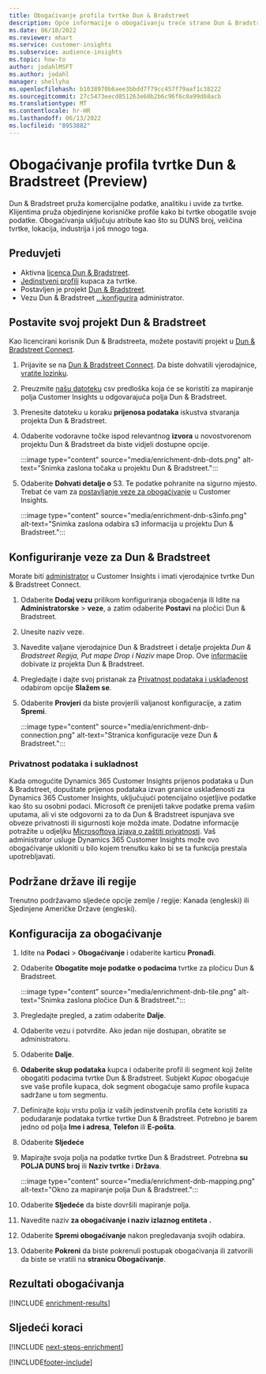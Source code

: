 ```yaml
---
title: Obogaćivanje profila tvrtke Dun & Bradstreet
description: Opće informacije o obogaćivanju treće strane Dun & Bradstreet.
ms.date: 06/10/2022
ms.reviewer: mhart
ms.service: customer-insights
ms.subservice: audience-insights
ms.topic: how-to
author: jodahlMSFT
ms.author: jodahl
manager: shellyha
ms.openlocfilehash: b1038970b6aee3bbdd7f79cc457f79aaf1c38222
ms.sourcegitcommit: 27c5473eecd851263e60b2b6c96f6c0a99d68acb
ms.translationtype: MT
ms.contentlocale: hr-HR
ms.lasthandoff: 06/13/2022
ms.locfileid: "8953882"
---
```

# <a name="enrichment-of-company-profiles-with-dun--bradstreet-preview"></a>Obogaćivanje profila tvrtke Dun & Bradstreet (Preview)

Dun & Bradstreet pruža komercijalne podatke, analitiku i uvide za tvrtke. Klijentima pruža objedinjene korisničke profile kako bi tvrtke obogatile svoje podatke. Obogaćivanja uključuju atribute kao što su DUNS broj, veličina tvrtke, lokacija, industrija i još mnogo toga.

## <a name="prerequisites"></a>Preduvjeti

- Aktivna [licenca Dun & Bradstreet](https://www.dnb.com/marketing/media/give-your-data-a-boost.html?source=microsoft_audience_insights).
- [Jedinstveni profili](customer-profiles.md) kupaca za tvrtke.
- Postavljen je projekt [Dun & Bradstreet](#set-up-your-dun--bradstreet-project).
- Vezu Dun & Bradstreet [...](connections.md)[konfigurira](#configure-a-connection-for-dun--bradstreet) administrator.

## <a name="set-up-your-dun--bradstreet-project"></a>Postavite svoj projekt Dun & Bradstreet

Kao licencirani korisnik Dun & Bradstreeta, možete postaviti projekt u [Dun & Bradstreet Connect](https://connect.dnb.com?lead_source=microsoft_audienceinsights).

1. Prijavite se na [Dun & Bradstreet Connect](https://connect.dnb.com?lead_source=microsoft_audienceinsights). Da biste dohvatili vjerodajnice, [vratite lozinku](https://sso.dnb.com/signin/forgot-password?lead_source=microsoft_audienceinsights).

1. Preuzmite [našu datoteku](https://c360devenrichment.blob.core.windows.net/mapping/DnBCIdatamapping.csv) csv predloška koja će se koristiti za mapiranje polja Customer Insights u odgovarajuća polja Dun & Bradstreet.

1. Prenesite datoteku u koraku **prijenosa podataka** iskustva stvaranja projekta Dun & Bradstreet.

1. Odaberite vodoravne točke ispod relevantnog **izvora** u novostvorenom projektu Dun & Bradstreet da biste vidjeli dostupne opcije.

   :::image type="content" source="media/enrichment-dnb-dots.png" alt-text="Snimka zaslona točaka u projektu Dun & Bradstreet.":::

1. Odaberite **Dohvati detalje o** S3. Te podatke pohranite na sigurno mjesto. Trebat će vam za [postavljanje veze za obogaćivanje](#configure-a-connection-for-dun--bradstreet) u Customer Insights.

   :::image type="content" source="media/enrichment-dnb-s3info.png" alt-text="Snimka zaslona odabira s3 informacija u projektu Dun & Bradstreet.":::

## <a name="configure-a-connection-for-dun--bradstreet"></a>Konfiguriranje veze za Dun & Bradstreet

Morate biti [administrator](permissions.md#admin) u Customer Insights i imati vjerodajnice tvrtke Dun & Bradstreet Connect.

1. Odaberite **Dodaj vezu** prilikom konfiguriranja obogaćenja ili Idite na **Administratorske** > **veze**, a zatim odaberite **Postavi** na pločici Dun & Bradstreet.

1. Unesite naziv veze.

1. Navedite valjane vjerodajnice Dun & Bradstreet i detalje projekta *Dun & Bradstreet Regija, Put mape Drop i Naziv* mape Drop. Ove [informacije](#set-up-your-dun--bradstreet-project) dobivate iz projekta Dun & Bradstreet.

1. Pregledajte i dajte svoj pristanak za [Privatnost podataka i usklađenost](#data-privacy-and-compliance) odabirom opcije **Slažem se**.

1. Odaberite **Provjeri** da biste provjerili valjanost konfiguracije, a zatim **Spremi**.

   :::image type="content" source="media/enrichment-dnb-connection.png" alt-text="Stranica konfiguracije veze Dun & Bradstreet.":::

### <a name="data-privacy-and-compliance"></a>Privatnost podataka i sukladnost

Kada omogućite Dynamics 365 Customer Insights prijenos podataka u Dun & Bradstreet, dopuštate prijenos podataka izvan granice usklađenosti za Dynamics 365 Customer Insights, uključujući potencijalno osjetljive podatke kao što su osobni podaci. Microsoft će prenijeti takve podatke prema vašim uputama, ali vi ste odgovorni za to da Dun & Bradstreet ispunjava sve obveze privatnosti ili sigurnosti koje možda imate. Dodatne informacije potražite u odjeljku [Microsoftova izjava o zaštiti privatnosti](https://go.microsoft.com/fwlink/?linkid=396732).
Vaš administrator usluge Dynamics 365 Customer Insights može ovo obogaćivanje ukloniti u bilo kojem trenutku kako bi se ta funkcija prestala upotrebljavati.

## <a name="supported-countries-or-regions"></a>Podržane države ili regije

Trenutno podržavamo sljedeće opcije zemlje / regije: Kanada (engleski) ili Sjedinjene Američke Države (engleski).

## <a name="configure-the-enrichment"></a>Konfiguracija za obogaćivanje

1. Idite na **Podaci** > **Obogaćivanje** i odaberite karticu **Pronađi**.

1. Odaberite **Obogatite moje podatke** **o podacima** tvrtke za pločicu Dun & Bradstreet.

   :::image type="content" source="media/enrichment-dnb-tile.png" alt-text="Snimka zaslona pločice Dun & Bradstreet.":::

1. Pregledajte pregled, a zatim odaberite **Dalje**.

1. Odaberite vezu i potvrdite. Ako jedan nije dostupan, obratite se administratoru.

1. Odaberite **Dalje**.

1. **Odaberite skup podataka** kupca i odaberite profil ili segment koji želite obogatiti podacima tvrtke Dun & Bradstreet. Subjekt *Kupac* obogaćuje sve vaše profile kupaca, dok segment obogaćuje samo profile kupaca sadržane u tom segmentu.

1. Definirajte koju vrstu polja iz vaših jedinstvenih profila ćete koristiti za podudaranje podataka tvrtke tvrtke Dun & Bradstreet. Potrebno je barem jedno od polja **Ime i adresa**, **Telefon** ili **E-pošta**.

1. Odaberite **Sljedeće**

1. Mapirajte svoja polja na podatke tvrtke Dun & Bradstreet. Potrebna **su POLJA DUNS broj** ili **Naziv tvrtke** i **Država**.

      :::image type="content" source="media/enrichment-dnb-mapping.png" alt-text="Okno za mapiranje polja Dun & Bradstreet.":::

1. Odaberite **Sljedeće** da biste dovršili mapiranje polja.

1. Navedite naziv **za obogaćivanje i naziv izlaznog entiteta** **.**

1. Odaberite **Spremi obogaćivanje** nakon pregledavanja svojih odabira.

1. Odaberite **Pokreni** da biste pokrenuli postupak obogaćivanja ili zatvorili da biste se vratili na **stranicu Obogaćivanje**.

## <a name="enrichment-results"></a>Rezultati obogaćivanja

[!INCLUDE [enrichment-results](includes/enrichment-results.md)]

## <a name="next-steps"></a>Sljedeći koraci

[!INCLUDE [next-steps-enrichment](includes/next-steps-enrichment.md)]

[!INCLUDE[footer-include](includes/footer-banner.md)]
